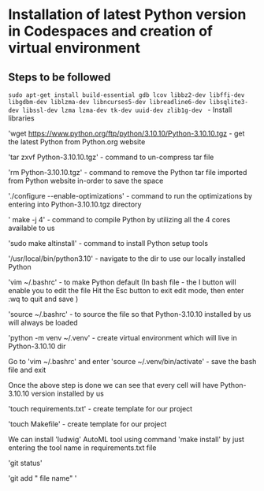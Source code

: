 # Installation of latest Python version in Codespaces and creation of virtual environment
## Steps to be followed

```sudo apt-get install build-essential gdb lcov libbz2-dev libffi-dev libgdbm-dev liblzma-dev libncurses5-dev libreadline6-dev libsqlite3-dev libssl-dev lzma lzma-dev tk-dev uuid-dev zlib1g-dev ```  - Install libraries

'wget https://www.python.org/ftp/python/3.10.10/Python-3.10.10.tgz - get the latest Python from Python.org website

'tar zxvf Python-3.10.10.tgz' - command to un-compress tar file

'rm Python-3.10.10.tgz' - command to remove the Python tar file imported from Python website in-order to save the space

'./configure --enable-optimizations' - command to run the optimizations by entering into Python-3.10.10.tgz directory

' make -j 4' - command to compile Python by utilizing all the 4 cores available to us

'sudo make altinstall' - command to install Python setup tools

'/usr/local/bin/python3.10' - navigate to the dir to use our locally installed Python

'vim ~/.bashrc' - to make Python default (In bash file - the I button will enable you to edit the file Hit the Esc button to exit edit mode, then enter :wq to quit and save )

'source ~/.bashrc' - to source the file so that Python-3.10.10 installed by us will always be loaded

'python -m venv ~/.venv' - create virtual environment which will live in Python-3.10.10 dir

Go to 'vim ~/.bashrc' and enter 'source ~/.venv/bin/activate' - save the bash file and exit

Once the above step is done we can see that every cell will have Python-3.10.10 version installed by us

'touch requirements.txt' - create template for our project

'touch Makefile' - create template for our project

We can install 'ludwig' AutoML tool using command 'make install' by just entering the tool name in requirements.txt file

'git status'

'git add " file name" '

